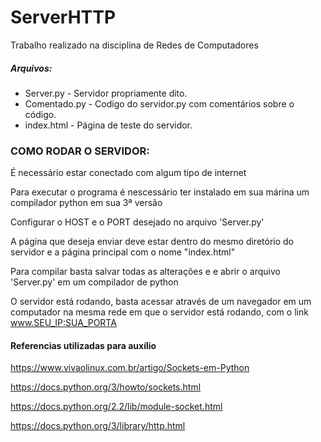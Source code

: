 # ServerHTTP
Trabalho realizado na disciplina de Redes de Computadores
##### Arquivos:
* Server.py - Servidor propriamente dito.
* Comentado.py - Codigo do servidor.py com comentários sobre o código.
* index.html - Página de teste do servidor.

### COMO RODAR O SERVIDOR:

É necessário estar conectado com algum tipo de internet

Para executar o programa é nescessário ter instalado em sua márina um compilador python em sua 3ª versão

Configurar o HOST e o PORT desejado no arquivo 'Server.py'

A página que deseja enviar deve estar dentro do mesmo diretório do servidor e a página principal com o nome "index.html"

Para compilar basta salvar todas as alterações e e abrir o arquivo 'Server.py' em um compilador de python

O servidor está rodando, basta acessar através de um navegador em um computador na mesma rede em que o servidor está rodando, com o link www.SEU_IP:SUA_PORTA

#### Referencias utilizadas para auxílio

https://www.vivaolinux.com.br/artigo/Sockets-em-Python

https://docs.python.org/3/howto/sockets.html

https://docs.python.org/2.2/lib/module-socket.html

https://docs.python.org/3/library/http.html

